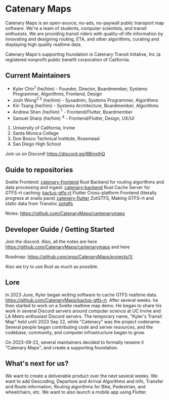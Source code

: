 # Catenary Maps

Catenary Maps is an open-source, no-ads, no-paywall public transport map software. We're a team of students, computer scientists, and transit enthusists. We are providing transit riders with quality-of-life information by innovating and designing routing, ETA, and other algorithms, curating and displaying high quality realtime data.

Catenary Maps's supporting foundation is Catenary Transit Initative, Inc (a registered nonprofit public benefit corporation of California.

## Current Maintainers

- Kyler Chin<sup>1</sup> (he/him) - Founder, Director, Boardmember, Systems Programmer, Algorithms, Frontend, Design
- Josh Wong<sup>2 3</sup> (he/him) - Sysadmin, Systems Programmer, Algorithms
- Kin Tsang (he/him) - Systems Architecture, Boardmember, Algorithms
- Andrew Shen (he/him) <sup>1</sup> - Frontend/Flutter, Boardmember
- Samuel Sharp (he/him) <sup>4</sup> - Frontend/Flutter, Design, UX/UI

1. University of California, Irvine
2. Santa Monica College
3. Don Bosco Technical Institute, Rosemead
4. San Diego High School

Join us on Discord! https://discord.gg/6BjnxthQ

## Guide to repositories
Svelte Frontend: [catenary-frontend](https://github.com/CatenaryMaps/catenary-frontend)
Rust Backend for routing algorithms and data processing and ingest: [catenary-backend](https://github.com/CatenaryMaps/catenary-backend)
Rust Cache Server for GTFS-rt caching: [kactus-gtfs-rt](https://github.com/CatenaryMaps/kactus-gtfs-rt)
Flutter Cross-platform Frontend (literally progress at snails pace) [catenary-flutter](https://github.com/CatenaryMaps/catenary-flutter)
ZotGTFS, Making GTFS-rt and static data from Transloc [zotgtfs](https://github.com/CatenaryMaps/zotgtfs)

Notes: https://github.com/CatenaryMaps/cantenarymaps

## Developer Guide / Getting Started

Join the discord. Also, all the notes are here https://github.com/CatenaryMaps/cantenarymaps and here 

Roadmap:
https://github.com/orgs/CatenaryMaps/projects/1/

Also we try to use Rust as much as possible. 

## Lore

In 2023 June, Kyler began writing software to cache GTFS realtime data. https://github.com/CatenaryMaps/kactus-gtfs-rt. After several weeks. he then started to work on a Svelte realtime map demo. He began to share his work in several Discord servers around computer science at UC Irvine and LA Metro enthusiast Discord servers. The temporary name, "Kyler's Transit Map" held until 2023 Sep 22, while "Catenary" was the project codename. Several people began contributing code and server resources, and the codebase, community, and computer infrastructure began to grow.  

On 2023-09-22, several maintainers decided to formally rename it "Catenary Maps", and create a supporting foundation.

## What's next for us?

We want to create a deliverable product over the next several weeks. We want to add Geocoding, Departure and Arrival Algorithms and info, Transfer and Route information, Routing algorithms for Bike, Pedestrian, and wheelchairs, etc. We want to also launch a mobile app using Flutter.
